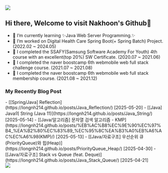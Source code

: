 <img src="https://capsule-render.vercel.app/api?type=waving&color=BDBDC8&height=150&section=header" />

## Hi there, Welcome to visit Nakhoon's Github👋

- 🌱 I’m currently learning ✨Java Web Server Programming.✨
- 🔭 I’m worked on Digital Health Care Spring Boot(+ Spring Batch) Project. (2022.02 ~ 2024.05)
- 📖 I completed the SSAFY(Samsung Software Academy For Youth) 4th course with an excellent(top 20%) SW Certificate. (2020.07 ~ 2021.06)
- 🎯 I completed the naver boostcamp 6th webmobile web full stack challenge course. (2021.07 ~ 2021.08)
- 🚀 I completed the naver boostcamp 6th webmobile web full stack membership course. (2021.08 ~ 2021.12)
<!--
**longnh214/longnh214** is a ✨ _special_ ✨ repository because its `README.md` (this file) appears on your GitHub profile.

Here are some ideas to get you started:

- 🔭 I’m currently working on ...
- 🌱 I’m currently learning ...
- 👯 I’m looking to collaborate on ...
- 🤔 I’m looking for help with ...
- 💬 Ask me about ...
- 📫 How to reach me: ...
- 😄 Pronouns: ...
- ⚡ Fun fact: ...
-->

### My Recently Blog Post

<div id="blog">
- [[Spring/Java] Reflection](https://longnh214.github.io/posts/Java_Reflection/) [2025-05-20]
- [[Java] Java의 String (Java 11)](https://longnh214.github.io/posts/Java_String/) [2025-05-14]
- [[Java/알고리즘] 문자열 검색 알고리즘 - KMP](https://longnh214.github.io/posts/%EB%AC%B8%EC%9E%90%EC%97%B4_%EA%B2%80%EC%83%89_%EC%95%8C%EA%B3%A0%EB%A6%AC%EC%A6%98(KMP)/) [2025-05-13]
- [[Java/자료구조] 우선순위 큐(PriorityQueue)와 힙(Heap)](https://longnh214.github.io/posts/PriorityQueue_Heap/) [2025-04-30]
- [[Java/자료구조] Stack vs Queue (feat. Deque)](https://longnh214.github.io/posts/Java_Stack_Queue/) [2025-04-21]
</div>

<!-- [![NakNak's github stats](https://github-readme-stats.vercel.app/api?username=longnh214&show_icons=true&theme=dracula)](https://github.com/longnh214/github-readme-stats) -->

<!-- [![solved.ac](http://mazassumnida.wtf/api/v2/generate_badge?boj=cnh0214)](https://solved.ac/cnh0214) -->

<!-- [![Top Langs](https://github-readme-stats.vercel.app/api/top-langs/?username=longnh214)](https://github.com/anuraghazra/github-readme-stats) -->

<img src="https://capsule-render.vercel.app/api?type=waving&color=BDBDC8&height=150&section=footer" />
